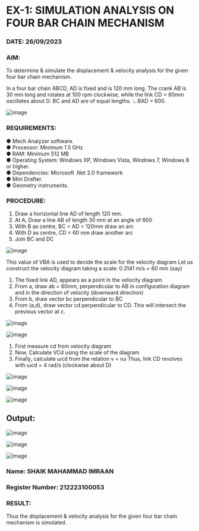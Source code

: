 # EX-1: SIMULATION ANALYSIS ON FOUR BAR CHAIN MECHANISM

### DATE: 26/09/2023
### AIM:
 To determine & simulate the displacement & velocity analysis for the given four bar chain mechanism. 

 In a four bar chain ABCD, AD is fixed and is 120 mm long. The crank AB is 30 mm long and rotates at 100 rpm clockwise, while the link CD = 60mm oscillates about D. BC and AD are of equal lengths. ∟BAD = 600.

![image](https://github.com/Sellakumar1987/Ex.-No.-1.-SIMULATION-ANALYSIS-ON-FOUR-BAR-CHAIN-MECHANISM/assets/113594316/03952954-387e-4fd3-a1a0-a8dd4b82ae07)

### REQUIREMENTS:
  ●	Mech Analyzer software.<br>
  ●	Processor: Minimum 1.5 GHz<br>
  ●	RAM: Minimum 512 MB<br>
  ●	Operating System: Windows XP, Windows Vista, Windows 7, Windows 8 or higher.<br>
  ●	Dependencies: Microsoft .Net 2.0 framework<br>
  ●	Mini Drafter.<br>
  ●	Geometry instruments.<br>

### PROCEDURE:
   1. Draw a horizontal line AD of length 120 mm. 
   2. At A, Draw a line AB of length 30 mm at an angle of 600 
   3. With B as centre, BC = AD = 120mm draw an arc 
   4. With D as centre, CD = 60 mm draw another arc 
   5. Join BC and DC 

![image](https://github.com/Sellakumar1987/Ex.-No.-1.-SIMULATION-ANALYSIS-ON-FOUR-BAR-CHAIN-MECHANISM/assets/113594316/a99fb530-e8df-49bf-9b2c-d537ff992534)

   This value of VBA is used to decide the scale for the velocity diagram 
   Let us construct the velocity diagram taking a scale: 
   0.3141 m/s = 60 mm (say) 
   1. The fixed link AD, appears as a point in the velocity diagram
   2. From a, draw ab = 60mm, perpendicular to AB in configuration diagram and in the direction of velocity (downward direction) 
   3. From b, draw vector bc perpendicular to BC
   4. From (a,d), draw vector cd perpendicular to CD. This will intersect the previous vector at c.  

![image](https://github.com/Sellakumar1987/Ex.-No.-1.-SIMULATION-ANALYSIS-ON-FOUR-BAR-CHAIN-MECHANISM/assets/113594316/76094ae8-a8af-48f3-b2c4-472ab800cc8e)

![image](https://github.com/Sellakumar1987/Ex.-No.-1.-SIMULATION-ANALYSIS-ON-FOUR-BAR-CHAIN-MECHANISM/assets/113594316/cb44fabe-6e16-4550-a2ec-4ee0f4cb6774)

   1. First measure cd from velocity diagram  
   2. Now, Calculate VCd using the scale of the diagram 
   3. Finally, calculate ωcd from the relation v = rω 
   Thus, link CD revolves with ωcd = 4 rad/s (clockwise about D) 

![image](https://github.com/Sellakumar1987/Ex.-No.-1.-SIMULATION-ANALYSIS-ON-FOUR-BAR-CHAIN-MECHANISM/assets/113594316/97627fa4-0d38-412c-8745-082bd7b85299)

![image](https://github.com/Sellakumar1987/Ex.-No.-1.-SIMULATION-ANALYSIS-ON-FOUR-BAR-CHAIN-MECHANISM/assets/113594316/15f7e50d-486d-46d0-bed0-8f51b36e7396)

![image](https://github.com/Sellakumar1987/Ex.-No.-1.-SIMULATION-ANALYSIS-ON-FOUR-BAR-CHAIN-MECHANISM/assets/113594316/b01469ff-cb80-4ca6-a6ef-ae521ee9b717)


## Output:
![image](https://github.com/22002102/Ex.-No.-1.-SIMULATION-ANALYSIS-ON-FOUR-BAR-CHAIN-MECHANISM/assets/119091638/98c37e71-3f56-4134-86b2-dee19835416b)

![image](https://github.com/22002102/Ex.-No.-1.-SIMULATION-ANALYSIS-ON-FOUR-BAR-CHAIN-MECHANISM/assets/119091638/dbf2d85a-bacd-4d58-a999-26ffa3c33ac4)

![image](https://github.com/22002102/Ex.-No.-1.-SIMULATION-ANALYSIS-ON-FOUR-BAR-CHAIN-MECHANISM/assets/119091638/acf773e6-3257-4f68-9860-dfac859527ea)

### Name: SHAIK MAHAMMAD IMRAAN
### Register Number: 212223100053 

### RESULT:
  Thus the displacement & velocity analysis for the given four bar chain mechanism is simulated.
